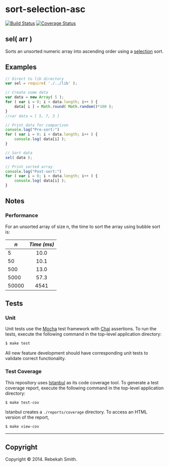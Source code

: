 sort-selection-asc
==================
[![Build Status][travis-image]][travis-url] [![Coverage Status][coveralls-image]][coveralls-url]

## sel( arr )

Sorts an unsorted numeric array into ascending order using a [selection](http://en.wikipedia.org/wiki/Selection_sort) sort. 

## Examples

```javascript
// Direct to lib directory
var sel = require( './../lib' );

// Create some data
var data = new Array( 5 );
for ( var i = 0; i < data.length; i++ ) {
	data[ i ] = Math.round( Math.random()*100 );
}
//var data = [ 5, 7, 3 ]

// Print data for comparison
console.log("Pre-sort:")
for ( var i = 0; i < data.length; i++ ) {
	console.log( data[i] );
}

// Sort data
sel( data );

// Print sorted array
console.log("Post-sort:")
for ( var i = 0; i < data.length; i++ ) {
	console.log( data[i] );
}
```

## Notes

### Performance

For an unsorted array of size n, the time to sort the array using bubble sort is:

| *n*	        | *Time (ms)*   |
| --------------| :------------:|
| 5             |     10.0      |
| 50            |     10.1      |
| 500           |     13.0      |
| 5000          |     57.3      |
| 50000         |     4541      |

## Tests

### Unit

Unit tests use the [Mocha](http://mochajs.org/) test framework with [Chai](http://chaijs.com) assertions. To run the tests, execute the following command in the top-level application directory:

``` bash
$ make test
```

All new feature development should have corresponding unit tests to validate correct functionality.


### Test Coverage

This repository uses [Istanbul](https://github.com/gotwarlost/istanbul) as its code coverage tool. To generate a test coverage report, execute the following command in the top-level application directory:

``` bash
$ make test-cov
```

Istanbul creates a `./reports/coverage` directory. To access an HTML version of the report,

``` bash
$ make view-cov
```

---
## Copyright

Copyright &copy; 2014. Rebekah Smith.

[travis-image]: http://img.shields.io/travis/RebekahJ/sort-selection-asc/master.svg
[travis-url]: https://travis-ci.org/RebekahJ/sort-selection-asc

[coveralls-image]: https://img.shields.io/coveralls/RebekahJ/sort-selection-asc/master.svg
[coveralls-url]: https://coveralls.io/r/RebekahJ/sort-selection-asc?branch=master